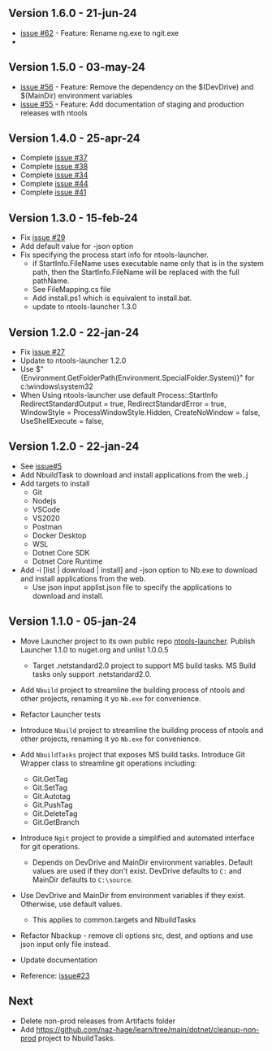 ## Version 1.6.0 - 21-jun-24
- [issue #62](https://github.com/naz-hage/ntools/issues/62) - Feature: Rename ng.exe to ngit.exe
- 
## Version 1.5.0 - 03-may-24
- [issue #56](https://github.com/naz-hage/ntools/issues/56) - Feature: Remove the dependency on the $(DevDrive) and $(MainDir) environment variables
- [issue #55](https://github.com/naz-hage/ntools/issues/55) - Feature: Add documentation of staging and production releases with ntools

## Version 1.4.0 - 25-apr-24

- Complete [issue #37](https://github.com/naz-hage/ntools/issues/37)
- Complete [issue #38](https://github.com/naz-hage/ntools/issues/38)
- Complete [issue #34](https://github.com/naz-hage/ntools/issues/34)
- Complete [issue #44](https://github.com/naz-hage/ntools/issues/44)
- Complete [issue #41](https://github.com/naz-hage/ntools/issues/41)
 
## Version 1.3.0 - 15-feb-24
- Fix [issue #29](https://github.com/naz-hage/ntools/issues/29)
- Add default value for -json option
- Fix specifying the process start info for ntools-launcher.
  - if StartInfo.FileName uses executable name only that is in the system path, then the StartInfo.FileName will be replaced with the full pathName.
  - See FileMapping.cs file
  - Add install.ps1 which is equivalent to install.bat.
  - update to ntools-launcher 1.3.0

## Version 1.2.0 - 22-jan-24
- Fix [issue #27](https://github.com/naz-hage/ntools/issues/27)
- Update to ntools-launcher 1.2.0
- Use $"{Environment.GetFolderPath(Environment.SpecialFolder.System)}" for c:\windows\system32
- When Using ntools-launcher use default Process::StartInfo
                RedirectStandardOutput = true,
                RedirectStandardError = true,
                WindowStyle = ProcessWindowStyle.Hidden,
                CreateNoWindow = false,
                UseShellExecute = false,

## Version 1.2.0 - 22-jan-24
- See [issue#5](https://github.com/naz-hage/ntools/issues/5)
- Add NbuildTask to download and install applications from the web..j
 - Add targets to install
    - Git
    - Nodejs
    - VSCode
    - VS2020
    - Postman
    - Docker Desktop
    - WSL
    - Dotnet Core SDK
    - Dotnet Core Runtime
- Add -i [list | download | install] and -json option to Nb.exe to download and install applications from the web.
    - Use json input applist.json file to specify the applications to download and install.
        
## Version 1.1.0 - 05-jan-24
- Move Launcher project to its own public repo [ntools-launcher](https://github.com/naz-hage/ntools-launcher). Publish Launcher 1.1.0 to nuget.org and unlist 1.0.0.5
  - Target .netstandard2.0 project to support MS build tasks.  MS Build tasks only support .netstandard2.0. 
- Add `Nbuild` project to streamline the building process of ntools and other projects, renaming it yo `Nb.exe` for convenience.
- Refactor Launcher tests
- Introduce `Nbuild` project to streamline the building process of ntools and other projects, renaming it yo `Nb.exe` for convenience.
- Add `NbuildTasks` project that exposes MS build tasks.  Introduce Git Wrapper class to streamline git operations including:
    - Git.GetTag
    - Git.SetTag
    - Git.Autotag
    - Git.PushTag
    - Git.DeleteTag
    - Git.GetBranch
- Introduce `Ngit` project to provide a simplified and automated interface for git operations.
    - Depends on DevDrive and MainDir environment variables.  Default values are used if they don't exist. DevDrive defaults to `C:` and MainDir defaults to `C:\source`.

- Use DevDrive and MainDir from environment variables if they exist.  Otherwise, use default values.
    - This applies to common.targets and NbuildTasks
- Refactor Nbackup - remove cli options src, dest, and options and use json input only file instead.
- Update documentation
- Reference: [issue#23](https://github.com/naz-hage/ntools/issues/23)

## Next
- Delete non-prod releases from Artifacts folder
- Add https://github.com/naz-hage/learn/tree/main/dotnet/cleanup-non-prod project to NbuildTasks.  